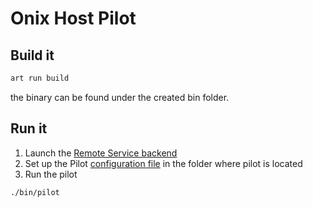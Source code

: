 # Onix Host Pilot

## Build it

```bash
art run build
```

the binary can be found under the created bin folder.

## Run it

1. Launch the [Remote Service backend](https://github.com/gatblau/onix/tree/develop/rem/docker)
2. Set up the Pilot [configuration file](.env) in the folder where pilot is located
3. Run the pilot

```bash
./bin/pilot
```